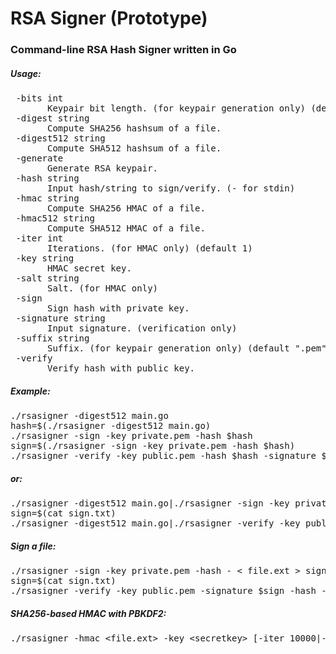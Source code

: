 # RSA Signer (Prototype)
<h3>Command-line RSA Hash Signer written in Go</h3>

<h5>Usage:</h5>
<pre> -bits int
       Keypair bit length. (for keypair generation only) (default 2048)
 -digest string
       Compute SHA256 hashsum of a file.
 -digest512 string
       Compute SHA512 hashsum of a file.
 -generate
       Generate RSA keypair.
 -hash string
       Input hash/string to sign/verify. (- for stdin)
 -hmac string
       Compute SHA256 HMAC of a file.
 -hmac512 string
       Compute SHA512 HMAC of a file.
 -iter int
       Iterations. (for HMAC only) (default 1)
 -key string
       HMAC secret key.
 -salt string
       Salt. (for HMAC only)
 -sign
       Sign hash with private key.
 -signature string
       Input signature. (verification only)
 -suffix string
       Suffix. (for keypair generation only) (default ".pem")
 -verify
       Verify hash with public key.</pre>
<h5>Example:</h5>
<pre>./rsasigner -digest512 main.go
hash=$(./rsasigner -digest512 main.go)
./rsasigner -sign -key private.pem -hash $hash
sign=$(./rsasigner -sign -key private.pem -hash $hash)
./rsasigner -verify -key public.pem -hash $hash -signature $sign
</pre>
<h5>or:</h5>
<pre>./rsasigner -digest512 main.go|./rsasigner -sign -key private.pem -hash - > sign.txt
sign=$(cat sign.txt)
./rsasigner -digest512 main.go|./rsasigner -verify -key public.pem -hash - -signature $sign
</pre>
<h5>Sign a file:</h5>
<pre>./rsasigner -sign -key private.pem -hash - < file.ext > sign.txt
sign=$(cat sign.txt)
./rsasigner -verify -key public.pem -signature $sign -hash - < file.ext
</pre>
<h5>SHA256-based HMAC with PBKDF2:</h5>
<pre>./rsasigner -hmac &lt;file.ext&gt; -key &lt;secretkey&gt; [-iter 10000|-salt &lt;yoursalt&gt;]
</pre>
</pre>
